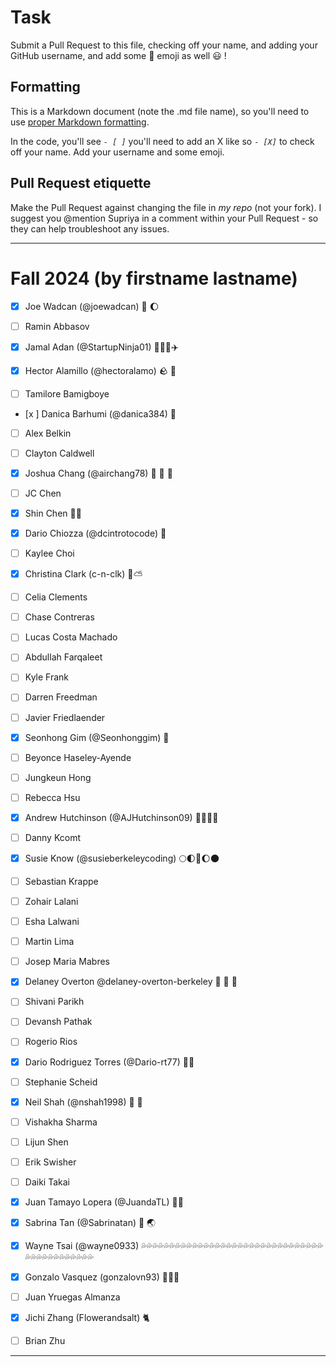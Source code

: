 # Task
Submit a Pull Request to this file, checking off your name, and adding your GitHub username, and add some :rocket: emoji as well :smiley: ! 

## Formatting
This is a Markdown document (note the .md file name), so you'll need to use [proper Markdown formatting](https://help.github.com/articles/basic-writing-and-formatting-syntax/#task-lists). 

In the code, you'll see *`- [ ]`* you'll need to add an X like so *`- [X]`* to check off your name. Add your username and some emoji.

## Pull Request etiquette
Make the Pull Request against changing the file in _my repo_ (not your fork). I suggest you @mention Supriya  in a comment within your Pull Request - so they can help troubleshoot any issues.  

------------

# Fall 2024 (by firstname lastname)

- [X] Joe Wadcan (@joewadcan) 🚀 🌔

- [ ] Ramin Abbasov
      
- [x] Jamal Adan (@StartupNinja01) 🚀👀😁✈️
      
- [X] Hector Alamillo (@hectoralamo) 🪨 🫘
      
- [ ] Tamilore Bamigboye

- [x ] Danica Barhumi (@danica384) 🚀

- [ ] Alex Belkin

- [ ] Clayton Caldwell

- [X] Joshua Chang (@airchang78) 🐶 🐼 🤙

- [ ] JC Chen

- [X] Shin Chen 🚀💙

- [X] Dario Chiozza (@dcintrotocode) 🚀

- [ ] Kaylee Choi

- [X] Christina Clark (c-n-clk) 🌻⛅

- [ ] Celia Clements

- [ ] Chase Contreras

- [ ] Lucas Costa Machado

- [ ] Abdullah Farqaleet

- [ ] Kyle Frank

- [ ] Darren Freedman

- [ ] Javier Friedlaender

- [X] Seonhong Gim (@Seonhonggim) 🚀

- [ ] Beyonce Haseley-Ayende

- [ ] Jungkeun Hong

- [ ] Rebecca Hsu

- [x] Andrew Hutchinson (@AJHutchinson09) 🍻🇬🇧🍻

- [ ] Danny Kcomt

- [x] Susie Know (@susieberkeleycoding) 🌕🌓🌙🌔🌑

- [ ] Sebastian Krappe

- [ ] Zohair Lalani

- [ ] Esha Lalwani

- [ ] Martin Lima

- [ ] Josep Maria Mabres

- [x] Delaney Overton @delaney-overton-berkeley 🐻 💛 💙

- [ ] Shivani Parikh

- [ ] Devansh Pathak

- [ ] Rogerio Rios

- [X] Dario Rodriguez Torres (@Dario-rt77) 🚀💙

- [ ] Stephanie Scheid

- [x] Neil Shah (@nshah1998) 💯 🏏

- [ ] Vishakha Sharma

- [ ] Lijun Shen

- [ ] Erik Swisher

- [ ] Daiki Takai

- [X] Juan Tamayo Lopera (@JuandaTL) 🤸🦀

- [x] Sabrina Tan (@Sabrinatan) 💸 🌏

- [X] Wayne Tsai (@wayne0933) 💦💦💦💦💦💦💦💦💦💦💦💦💦💦💦💦💦💦💦💦💦💦💦💦💦💦💦💦💦💦💦💦💦💦💦💦💦💦💦💦💦💦💦💦

- [X] Gonzalo Vasquez (gonzalovn93) 👨‍💻💥

- [ ] Juan Yruegas Almanza

- [X] Jichi Zhang (Flowerandsalt) 🐈

- [ ] Brian Zhu


-----------------




